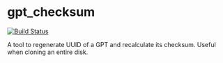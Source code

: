 # gpt_checksum
[![Build Status](https://travis-ci.org/eldad/gpt_checksum.png?branch=master)](https://travis-ci.org/eldad/gpt_checksum)

A tool to regenerate UUID of a GPT and recalculate its checksum.
Useful when cloning an entire disk.
